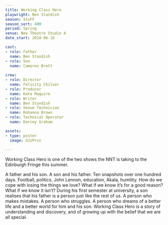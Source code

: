 ```yaml
---
title: Working Class Hero
playwright: Ben Standish 
season: StuFF
season_sort: 400
period: Spring
venue: New Theatre Studio A
date_start: 2018-06-16

cast: 
- role: Father 
  name: Ben Standish 
- role: Son
  name: Cameron Brett 
  
crew:
- role: Director 
  name: Felicity Chilver 
- role: Producer
  name: Kate Maguire
- role: Writer 
  name: Ben Standish 
- role: Venue Technician
  name: Rohanna Brown
- role: Technical Operator
  name: Darcey Graham

assets:
- type: poster
  image: GJzPrcn
  
---
```

Working Class Hero is one of the two shows the NNT is taking to the Edinburgh Fringe this summer.

A father and his son. A son and his father.  Ten snapshots over one hundred days. Football, politics, John Lennon, education, Akala, humility.  How do we cope with losing the things we love?  What if we know it’s for a good reason?  What if we know it isn’t?  During his first semester at university, a son realises that his father is a person just like the rest of us.  A person who makes mistakes.  A person who struggles.  A person who dreams of a better life and a better world for him and his son.  Working Class Hero is a story of understanding and discovery, and of growing up with the belief that we are all special.
